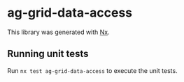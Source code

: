 # ag-grid-data-access

This library was generated with [Nx](https://nx.dev).

## Running unit tests

Run `nx test ag-grid-data-access` to execute the unit tests.
